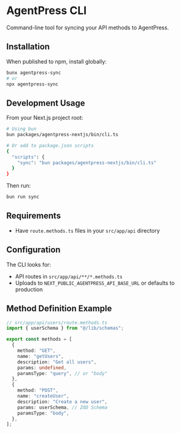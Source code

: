 # AgentPress CLI

Command-line tool for syncing your API methods to AgentPress.

## Installation

When published to npm, install globally:

```bash
bunx agentpress-sync
# or
npx agentpress-sync
```

## Development Usage

From your Next.js project root:

```bash
# Using bun
bun packages/agentpress-nextjs/bin/cli.ts

# Or add to package.json scripts
{
  "scripts": {
    "sync": "bun packages/agentpress-nextjs/bin/cli.ts"
  }
}
```

Then run:

```bash
bun run sync
```

## Requirements

- Have `route.methods.ts` files in your `src/app/api` directory

## Configuration

The CLI looks for:

- API routes in `src/app/api/**/*.methods.ts`
- Uploads to `NEXT_PUBLIC_AGENTPRESS_API_BASE_URL` or defaults to production

## Method Definition Example

```typescript
// src/app/api/users/route.methods.ts
import { userSchema } from "@/lib/schemas";

export const methods = [
  {
    method: "GET",
    name: "getUsers",
    description: "Get all users",
    params: undefined,
    paramsType: "query", // or "body"
  },
  {
    method: "POST",
    name: "createUser",
    description: "Create a new user",
    params: userSchema, // ZOD Schema
    paramsType: "body",
  },
];
```
